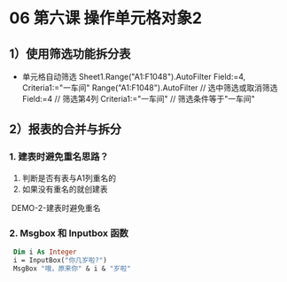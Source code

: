 # 06 第六课 操作单元格对象2
## 1）使用筛选功能拆分表
- 单元格自动筛选
   Sheet1.Range("A1:F1048").AutoFilter Field:=4, Criteria1:="一车间"
    Range("A1:F1048").AutoFilter // 选中筛选或取消筛选
    Field:=4 //  筛选第4列
    Criteria1:="一车间" // 筛选条件等于"一车间"

## 2）报表的合并与拆分
### 1. 建表时避免重名思路？

1. 判断是否有表与A1列重名的
2. 如果没有重名的就创建表

​       DEMO-2-建表时避免重名

### 2. Msgbox 和 Inputbox 函数

```vb
 Dim i As Integer    
 i = InputBox("你几岁啦?")
 MsgBox "哦，原来你" & i & "岁啦"
```


